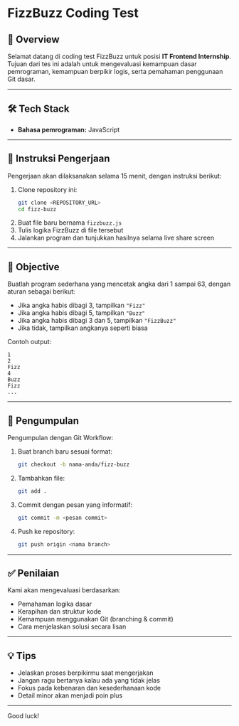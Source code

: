
# FizzBuzz Coding Test

## 📝 Overview

Selamat datang di coding test FizzBuzz untuk posisi **IT Frontend Internship**.  
Tujuan dari tes ini adalah untuk mengevaluasi kemampuan dasar pemrograman, kemampuan berpikir logis, serta pemahaman penggunaan Git dasar.

---

## 🛠️ Tech Stack

- **Bahasa pemrograman:** JavaScript

---

## 🚀 Instruksi Pengerjaan

Pengerjaan akan dilaksanakan selama 15 menit, dengan instruksi berikut:
1. Clone repository ini:
   ```bash
   git clone <REPOSITORY_URL>
   cd fizz-buzz
   ```
2. Buat file baru bernama `fizzbuzz.js`
3. Tulis logika FizzBuzz di file tersebut
4. Jalankan program dan tunjukkan hasilnya selama live share screen

---

## 🎯 Objective

Buatlah program sederhana yang mencetak angka dari 1 sampai 63, dengan aturan sebagai berikut:

- Jika angka habis dibagi 3, tampilkan `"Fizz"`
- Jika angka habis dibagi 5, tampilkan `"Buzz"`
- Jika angka habis dibagi 3 dan 5, tampilkan `"FizzBuzz"`
- Jika tidak, tampilkan angkanya seperti biasa

Contoh output:
```
1
2
Fizz
4
Buzz
Fizz
...
```

---

## 📂 Pengumpulan

Pengumpulan dengan Git Workflow:

1. Buat branch baru sesuai format:
   ```bash
   git checkout -b nama-anda/fizz-buzz
   ```
2. Tambahkan file:
   ```bash
   git add .
   ```
3. Commit dengan pesan yang informatif:
   ```bash
   git commit -m <pesan commit>
   ```
4. Push ke repository:
   ```bash
   git push origin <nama branch>
   ```

---

## ✅ Penilaian

Kami akan mengevaluasi berdasarkan:

- Pemahaman logika dasar
- Kerapihan dan struktur kode
- Kemampuan menggunakan Git (branching & commit)
- Cara menjelaskan solusi secara lisan

---

## 💡 Tips

- Jelaskan proses berpikirmu saat mengerjakan
- Jangan ragu bertanya kalau ada yang tidak jelas
- Fokus pada kebenaran dan kesederhanaan kode
- Detail minor akan menjadi poin plus

---

Good luck!
